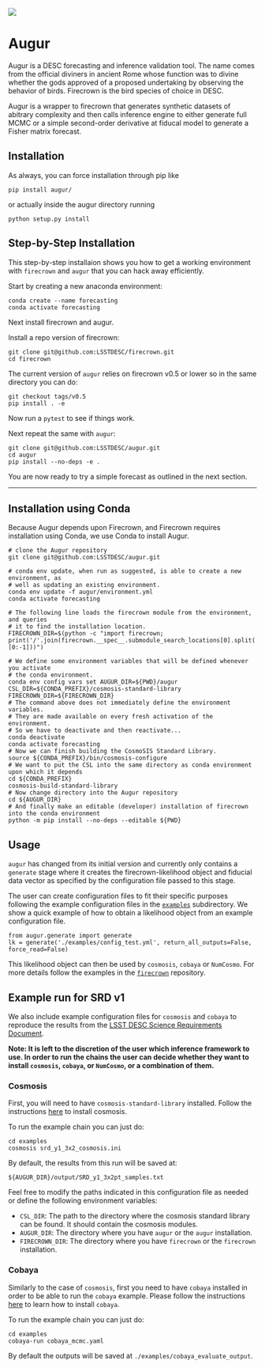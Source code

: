 ![](https://github.com/LSSTDESC/augur/workflows/flake8%20pytest/badge.svg)

# Augur

Augur is a DESC forecasting and inference validation tool. The name comes from the official diviners in ancient Rome whose function was to divine whether the gods approved of a proposed undertaking by observing the behavior of birds. Firecrown is the bird species of choice in DESC.

Augur is a wrapper to firecrown that generates synthetic datasets of abitrary complexity and then calls inference engine to either generate full MCMC or a simple second-order derivative at fiducal model to generate a Fisher matrix forecast.

## Installation

As always, you can force installation through pip like

```pip install augur/```

or actually inside the augur directory running

```python setup.py install```

## Step-by-Step Installation

This step-by-step installaion shows you how to get a working environment with `firecrown` and `augur` that you can hack away efficiently.

Start by creating a new anaconda environment:

```
conda create --name forecasting
conda activate forecasting
```

Next install firecrown and augur.

Install a repo version of firecrown:

```
git clone git@github.com:LSSTDESC/firecrown.git
cd firecrown
```

The current version of `augur` relies on firecrown v0.5 or lower so in the same directory you can do:

```
git checkout tags/v0.5
pip install . -e
```

Now run a `pytest` to see if things work.

Next repeat the same with `augur`:

```
git clone git@github.com:LSSTDESC/augur.git
cd augur
pip install --no-deps -e .
```

You are now ready to try a simple forecast as outlined in the next section.


-----------
## Installation using Conda

Because Augur depends upon Firecrown, and Firecrown requires installation using Conda, we use Conda to install Augur.

    # clone the Augur repository
    git clone git@github.com:LSSTDESC/augur.git

    # conda env update, when run as suggested, is able to create a new environment, as
    # well as updating an existing environment.
    conda env update -f augur/environment.yml
    conda activate forecasting

    # The following line loads the firecrown module from the environment, and queries
    # it to find the installation location.
    FIRECROWN_DIR=$(python -c "import firecrown; print('/'.join(firecrown.__spec__.submodule_search_locations[0].split('/')[0:-1]))")

    # We define some environment variables that will be defined whenever you activate
    # the conda environment.
    conda env config vars set AUGUR_DIR=${PWD}/augur CSL_DIR=${CONDA_PREFIX}/cosmosis-standard-library FIRECROWN_DIR=${FIRECROWN_DIR}
    # The command above does not immediately define the environment variables.
    # They are made available on every fresh activation of the environment.
    # So we have to deactivate and then reactivate...
    conda deactivate
    conda activate forecasting
    # Now we can finish building the CosmoSIS Standard Library.
    source ${CONDA_PREFIX}/bin/cosmosis-configure
    # We want to put the CSL into the same directory as conda environment upon which it depends
    cd ${CONDA_PREFIX}
    cosmosis-build-standard-library
    # Now change directory into the Augur repository
    cd ${AUGUR_DIR}
    # And finally make an editable (developer) installation of firecrown into the conda environment
    python -m pip install --no-deps --editable ${PWD}

## Usage

`augur` has changed from its initial version and currently only contains a
`generate` stage where it creates the firecrown-likelihood object and fiducial data vector as specified by the configuration file passed to this stage.

The user can create configuration files to fit their specific purposes following the example configuration files in the [`examples`](./examples) subdirectory. We show a quick example of how to obtain a likelihood object from an example configuration file.

```
from augur.generate import generate
lk = generate('./examples/config_test.yml', return_all_outputs=False, force_read=False)
```

This likelihood object can then be used by `cosmosis`, `cobaya` or `NumCosmo`. For more details follow the examples in the [`firecrown`](https://github.com/LSSTDESC/firecrown) repository.

## Example run for SRD v1
We also include example configuration files for `cosmosis` and `cobaya` to reproduce the results from the [LSST DESC Science Requirements Document](https://arxiv.org/pdf/1809.01669.pdf).

__Note: It is left to the discretion of the user which inference framework to use. In order to run the chains the user can decide whether they want to install `cosmosis`, `cobaya`, or `NumCosmo`, or a combination of them.__

### Cosmosis

First, you will need to have `cosmosis-standard-library` installed. Follow the instructions [here](https://cosmosis.readthedocs.io/en/latest/intro/installation.html) to install cosmosis.

To run the example chain you can just do:

```
cd examples
cosmosis srd_y1_3x2_cosmosis.ini
```

By default, the results from this run will be saved at:

`${AUGUR_DIR}/output/SRD_y1_3x2pt_samples.txt`

Feel free to modify the paths indicated in this configuration file as needed or define the following environment variables:

* `CSL_DIR`: The path to the directory where the cosmosis standard library can be found. It should contain the cosmosis modules.
* `AUGUR_DIR`: The directory where you have `augur` or the `augur` installation.
* `FIRECROWN_DIR`: The directory where you have `firecrown` or the `firecrown` installation.

### Cobaya

Similarly to the case of `cosmosis`, first you need to have `cobaya` installed in order to be able to run the `cobaya` example. Please follow the instructions [here](https://cobaya.readthedocs.io/en/latest/installation.html) to learn how to install `cobaya`.

To run the example chain you can just do:

```
cd examples
cobaya-run cobaya_mcmc.yaml
```

By default the outputs will be saved at `./examples/cobaya_evaluate_output`.